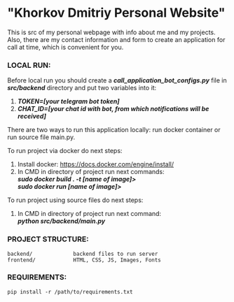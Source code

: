 # "Khorkov Dmitriy Personal Website"

This is src of my personal webpage with info about me and
my projects. Also, there are my contact information and form to
create an application for call at time, which is convenient for you.

### LOCAL RUN:

Before local run you should create a
<b><i>call_application_bot_configs.py</i></b> file in
<b><i>src/backend</i></b> directory and put two variables
into it:<br>

1. <b><i>TOKEN=[your telegram bot token]</i></b>
2. <b><i>CHAT_ID=[your chat id with bot, from which notifications
   will be received]</i></b>

There are two ways to run this application locally: run docker
container or run source file main.py.

To run project via docker do next steps:<br>

1. Install docker: https://docs.docker.com/engine/install/
2. In CMD in directory of project run next commands:<br>
   <i><b>sudo docker build . -t [name of image]></b></i><br>
   <i><b>sudo docker run [name of image]></b></i>

To run project using source files do next steps:<br>

1. In CMD in directory of project run next command:<br>
   <i><b>python src/backend/main.py</b></i><br>

### PROJECT STRUCTURE:

    backend/             backend files to run server
    frontend/            HTML, CSS, JS, Images, Fonts

### REQUIREMENTS:

    pip install -r /path/to/requirements.txt
